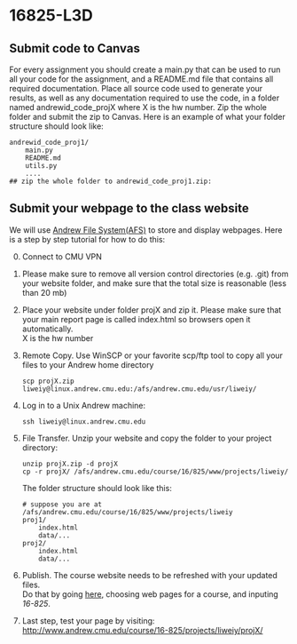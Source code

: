 # 16825-L3D

## Submit code to Canvas
For every assignment you should create a main.py that can be used to run all your code for the assignment, and a README.md file that contains all required documentation. Place all source code used to generate your results, as well as any documentation required to use the code, in a folder named andrewid_code_projX where X is the hw number. Zip the whole folder and submit the zip to Canvas. Here is an example of what your folder structure should look like:

```
andrewid_code_proj1/
    main.py
    README.md
    utils.py
    ....
## zip the whole folder to andrewid_code_proj1.zip:
```

## Submit your webpage to the class website

We will use [Andrew File System(AFS)](https://www.cmu.edu/computing/services/comm-collab/collaboration/afs/how-to/index.html) to store and display webpages. Here is a step by step tutorial for how to do this:

0. Connect to CMU VPN

1. Please make sure to remove all version control directories (e.g. .git) from your website folder, and make sure that the total size is reasonable (less than 20 mb)

2. Place your website under folder projX and zip it. Please make sure that your main report page is called index.html so browsers open it automatically. <br> X is the hw number

3. Remote Copy. Use WinSCP or your favorite scp/ftp tool to copy all your files to your Andrew home directory 
    ```
    scp projX.zip liweiy@linux.andrew.cmu.edu:/afs/andrew.cmu.edu/usr/liweiy/
    ```
4. Log in to a Unix Andrew machine: 
    ```
    ssh liweiy@linux.andrew.cmu.edu
    ```
5. File Transfer. Unzip your website and copy the folder to your project directory:
    ```
    unzip projX.zip -d projX 
    cp -r projX/ /afs/andrew.cmu.edu/course/16/825/www/projects/liweiy/
    ```
   
    The folder structure should look like this:
    ```
    # suppose you are at /afs/andrew.cmu.edu/course/16/825/www/projects/liweiy
    proj1/
        index.html
        data/...
    proj2/
        index.html
        data/...
    ```
6. Publish. The course website needs to be refreshed with your updated files. <br>Do that by going [here](https://www.andrew.cmu.edu/server/publish.html), choosing web pages for a course, and inputing *16-825*.

7. Last step, test your page by visiting: http://www.andrew.cmu.edu/course/16-825/projects/liweiy/projX/
